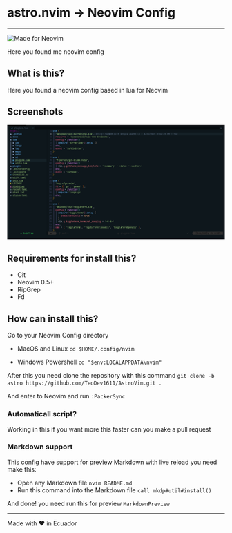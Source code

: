 # astro.nvim -> Neovim Config 

---

![Made for Neovim](https://img.shields.io/badge/Made%20for%20Neovim-by%20Teo-blue?style=for-the-badge&logo=neovim)

Here you found me neovim config 

## What is this?

Here you found a neovim config based in lua for Neovim

## Screenshots

![AstroVim](./docs/image.PNG)

## Requirements for install this?

- Git
- Neovim 0.5+
- RipGrep
- Fd

## How can install this?

Go to your Neovim Config directory

- MacOS and Linux `cd $HOME/.config/nvim`

- Windows Powershell `cd "$env:LOCALAPPDATA\nvim"`

After this you need clone the repository with this command `git clone -b astro https://github.com/TeoDev1611/AstroVim.git .`

And enter to Neovim and run `:PackerSync`

### Automaticall script?

Working in this if you want more this faster can you make a pull request

### Markdown support

This config have support for preview Markdown with live reload you need make this:

- Open any Markdown file `nvim README.md`
- Run this command into the Markdown file `call mkdp#util#install()`

And done! you need run this for preview `MarkdownPreview`

---
Made with :heart: in Ecuador
